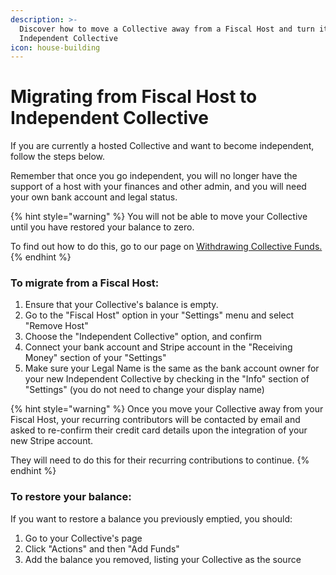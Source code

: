 ```yaml
---
description: >-
  Discover how to move a Collective away from a Fiscal Host and turn it into an
  Independent Collective
icon: house-building
---
```


# Migrating from Fiscal Host to Independent Collective

If you are currently a hosted Collective and want to become independent, follow the steps below.

Remember that once you go independent, you will no longer have the support of a host with your finances and other admin, and you will need your own bank account and legal status.

{% hint style="warning" %}
You will not be able to move your Collective until you have restored your balance to zero.

To find out how to do this, go to our page on [Withdrawing Collective Funds.](broken-reference)
{% endhint %}

### To migrate from a Fiscal Host:

1. Ensure that your Collective's balance is empty.
2. Go to the "Fiscal Host" option in your "Settings" menu and select "Remove Host"
3. Choose the "Independent Collective" option, and confirm
4. Connect your bank account and Stripe account in the "Receiving Money" section of your "Settings"
5. Make sure your Legal Name is the same as the bank account owner for your new Independent Collective by checking in the "Info" section of "Settings" (you do not need to change your display name)

{% hint style="warning" %}
Once you move your Collective away from your Fiscal Host, your recurring contributors will be contacted by email and asked to re-confirm their credit card details upon the integration of your new Stripe account.

They will need to do this for their recurring contributions to continue.
{% endhint %}

### To restore your balance:

If you want to restore a balance you previously emptied, you should:

1. Go to your Collective's page
2. Click "Actions" and then "Add Funds"
3. Add the balance you removed, listing your Collective as the source
